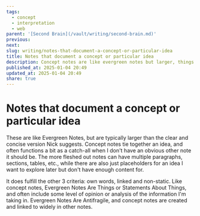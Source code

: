 ```yaml
---
tags:
  - concept
  - interpretation
  - web
parent: '[Second Brain](/vault/writing/second-brain.md)'
previous:
next:
slug: writing/notes-that-document-a-concept-or-particular-idea
title: Notes that document a concept or particular idea
description: Concept notes are like evergreen notes but larger, things or statements about things that are embedded in my notebook.
published_at: 2025-01-04 20:49
updated_at: 2025-01-04 20:49
share: true
---
```


# Notes that document a concept or particular idea

These are like Evergreen Notes, but are typically larger than the clear and concise version Nick suggests. Concept notes tie together an idea, and often functions a bit as a catch-all when I don't have an obvious other note it should be. The more fleshed out notes can have multiple paragraphs, sections, tables, etc., while there are also just placeholders for an idea I want to explore later but don't have enough content for.

It does fulfill the other 3 criteria: own words, linked and non-static. Like concept notes, Evergreen Notes Are Things or Statements About Things, and often include some level of opinion or analysis of the information I'm taking in. Evergreen Notes Are Antifragile, and concept notes are created and linked to widely in other notes.
